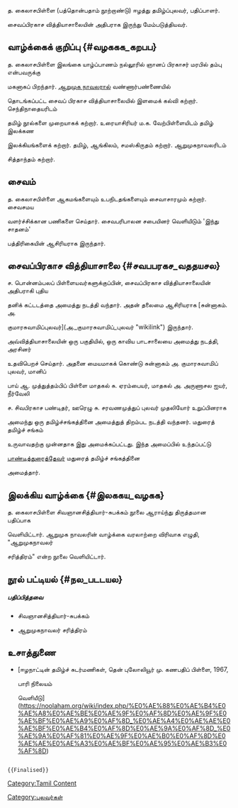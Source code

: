 த. கைலாசபிள்ளை (பத்தொன்பதாம் நூற்றாண்டு) ஈழத்து தமிழ்ப்புலவர், பதிப்பாளர்.
சைவப்பிரகாச வித்தியாசாலையின் அதிபராக இருந்து மேம்படுத்தியவர்.

## வாழ்க்கைக் குறிப்பு {#வழககக_கறபப}

த. கைலாசபிள்ளை இலங்கை யாழ்ப்பாணம் நல்லூரில் ஞானப் பிரகாசர் மரபில் தம்பு என்பவருக்கு
மகனாகப் பிறந்தார். [ஆறுமுக நாவலரால்](ஆறுமுக_நாவலர் "wikilink") வண்ணார்பண்ணையில்
தொடங்கப்பட்ட சைவப் பிரகாச வித்தியாசாலையில் இளமைக் கல்வி கற்றார். செந்திநாதையரிடம்
தமிழ் நூல்களை முறையாகக் கற்றார். உரையாசிரியர் ம.க. வேற்பிள்ளையிடம் தமிழ் இலக்கண
இலக்கியங்களைக் கற்றார். தமிழ், ஆங்கிலம், சமஸ்கிருதம் கற்றார். ஆறுமுகநாவலரிடம்
சித்தாந்தம் கற்றார்.

## சைவம்

த. கைலாசபிள்ளை ஆகமங்களையும் உபநிடதங்களையும் சைவாசாரமும் கற்றார். சைவசமய
வளர்ச்சிக்கான பணிகளை செய்தார். சைவபரிபாலன சபையினர் வெளியிடும் \'இந்து சாதனம்\'
பத்திரிகையின் ஆசிரியராக இருந்தார்.

## சைவப்பிரகாச வித்தியாசாலை {#சவபபரகச_வததயசல}

ச. பொன்னம்பலப் பிள்ளையவர்களுக்குப்பின், சைவப்பிரகாச வித்தியாசாலையின் அதிபராகி புதிய
தனிக் கட்டடத்தை அமைத்து நடத்தி வந்தார். அதன் தலைமை ஆசிரியராக [சுன்னாகம். அ.
குமாரசுவாமிப்புலவர்](அ._குமாரசுவாமிப்_புலவர் "wikilink") இருந்தார்.
அவ்வித்தியாசாலையின் ஒரு பகுதியில், ஒரு காவிய பாடசாலையை அமைத்து நடத்தி, அரசினர்
உதவிபெறச் செய்தார். அதனை மையமாகக் கொண்டு சுன்னாகம் அ. குமாரசுவாமிப் புலவர், மானிப்
பாய் ஆ. முத்துத்தம்பிப் பிள்ளை மாதகல் சு. ஏரம்பையர், மாதகல் அ. அருணாசல ஐயர், நீர்வேலி
ச. சிவபிரகாச பண்டிதர், ஊரெழு சு. சரவணமுத்துப் புலவர் முதலியோர் உறுப்பினராக
அமைந்து ஒரு தமிழ்ச்சங்கத்தினை அமைத்துத் திறம்பட நடத்தி வந்தனர். மதுரைத் தமிழ்ச் சங்கம்
உருவாவதற்கு முன்னதாக இது அமைக்கப்பட்டது. இந்த அமைப்பில் உந்தப்பட்டு
[பாண்டித்துரைத்தேவர்](பாண்டித்துரைத்_தேவர் "wikilink") மதுரைத் தமிழ்ச் சங்கத்தினை
அமைத்தார்.

## இலக்கிய வாழ்க்கை {#இலககய_வழகக}

த. கைலாசபிள்ளை சிவஞானசித்தியார்-சுபக்கம் நூலை ஆராய்ந்து திருத்தமான பதிப்பாக
வெளியிட்டார். ஆறுமுக நாவலரின் வாழ்க்கை வரலாற்றை விரிவாக எழுதி, \"ஆறுமுகநாவலர்
சரித்திரம்\" என்ற நூலை வெளியிட்டார்.

## நூல் பட்டியல் {#நல_படடயல}

##### பதிப்பித்தவை

-   சிவஞானசித்தியார்-சுபக்கம்
-   ஆறுமுகநாவலர் சரித்திரம்

## உசாத்துணை

-   [ஈழநாட்டின் தமிழ்ச் சுடர்மணிகள், தென் புலோலியூர் மு. கணபதிப் பிள்ளை, 1967,
    பாரி நிலையம்
    வெளியீடு](https://noolaham.org/wiki/index.php/%E0%AE%88%E0%AE%B4%E0%AE%A8%E0%AE%BE%E0%AE%9F%E0%AF%8D%E0%AE%9F%E0%AE%BF%E0%AE%A9%E0%AF%8D_%E0%AE%A4%E0%AE%AE%E0%AE%BF%E0%AE%B4%E0%AF%8D%E0%AE%9A%E0%AF%8D_%E0%AE%9A%E0%AF%81%E0%AE%9F%E0%AE%B0%E0%AF%8D%E0%AE%AE%E0%AE%A3%E0%AE%BF%E0%AE%95%E0%AE%B3%E0%AF%8D)

```{=mediawiki}
{{Finalised}}
```
[Category:Tamil Content](Category:Tamil_Content "wikilink")
[Category:புலவர்கள்](Category:புலவர்கள் "wikilink")
